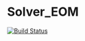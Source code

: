 # Solver_EOM
<!-- [![GitHub CI](https://img.shields.io/github/actions/workflow/status/yuto8128/solve_EOM/CI.yml?label=CI&logo=github)](https://github.com/yuto8128/solve_EOM/CI.yml?query=branch%3Amain)
![CI](https://github.com/yuto8128/solver_EOM/actions/workflows/CI.yml/badge.svg) -->

[![Build Status](https://github.com/yuto8128/solver_EOM/actions/workflows/CI.yml/badge.svg?branch=main)](https://github.com/yuto8128/solver_EOM/actions/workflows/CI.yml?query=branch%3Amain)